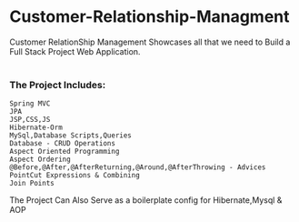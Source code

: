 # Customer-Relationship-Managment
Customer RelationShip Management Showcases all that we need to Build a Full Stack Project Web Application.<br/><br/>


### The Project Includes:
    Spring MVC
    JPA
    JSP,CSS,JS
    Hibernate-Orm
    MySql,Database Scripts,Queries
    Database - CRUD Operations
    Aspect Oriented Programming
    Aspect Ordering
    @Before,@After,@AfterReturning,@Around,@AfterThrowing - Advices
    PointCut Expressions & Combining
    Join Points
    
    
The Project Can Also Serve as a boilerplate config for Hibernate,Mysql & AOP<br/><br/>
    
    
    
    
